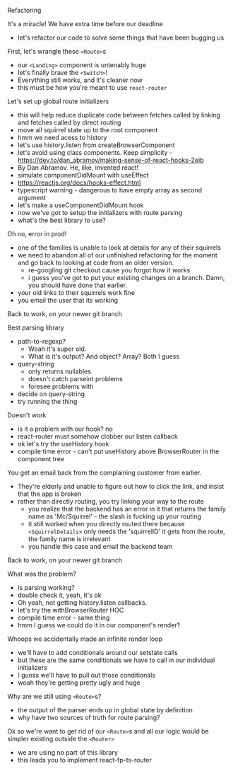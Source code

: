 Refactoring

It's a miracle! We have extra time before our deadline
  - let's refactor our code to solve some things that have been bugging us

First, let's wrangle these `<Route>`s
  - our `<Landing>` component is untenably huge
  - let's finally brave the `<Switch>`!
  - Everything still works, and it's cleaner now
  - this must be how you're meant to use `react-router`

Let's set up global route initializers
  - this will help reduce duplicate code between fetches called by linking and fetches called by direct routing
  - move all squirrel state up to the root component
  - hmm we need acess to history
  - let's use history.listen from createBrowserComponent
  - let's avoid using class components. Keep simplicity - https://dev.to/dan_abramov/making-sense-of-react-hooks-2eib
  - By Dan Abramov. He, like, invented react!
  - simulate componentDidMount with useEffect
  - https://reactjs.org/docs/hooks-effect.html
  - typescript warning - dangerous to have empty array as second argument
  - let's make a useComponentDidMount hook
  - now we've got to setup the initializers with route parsing
  - what's the best library to use?

Oh no, error in prod!
  - one of the families is unable to look at details for any of their squirrels
  - we need to abandon all of our unfinished refactoring for the moment and go back to looking at code from an older version.
    - re-googling git checkout cause you forgot how it works
    - i guess you've got to put your existing changes on a branch. Damn, you should have done that earlier.
  - your old links to their squirrels work fine
  - you email the user that its working

Back to work, on your newer git branch

Best parsing library
  - path-to-regexp?
    - Woah it's super old.
    - What is it's output? And object? Array? Both I guess
  - query-string
    - only returns nullables
    - doesn't catch parseint problems 
    - foresee problems with 
  - decide on query-string
  - try running the thing

Doesn't work
  - is it a problem with our hook? no
  - react-router must somehow clobber our listen callback
  - ok let's try the useHistory hook
  - compile time error - can't put useHistory above BrowserRouter in the component tree

You get an email back from the complaining customer from earlier.
  - They're elderly and unable to figure out how to click the link, and insist that the app is broken
  - rather than directly routing, you try linking your way to the route
    - you realize that the backend has an error in it that returns the family name as 'Mc/Squirrel' - the slash is fucking up your routing
    - it still worked when you directly routed there because `<SquirrelDetails>` only needs the 'squirrelID' it gets from the route, the family name is irrelevant
    - you handle this case and email the backend team

Back to work, on your newer git branch

What was the problem?
  - is parsing working?
  - double check it, yeah, it's ok
  - Oh yeah, not getting history.listen callbacks.
  - let's try the withBrowserRouter HOC
  - compile time error - same thing
  - hmm I guess we could do it in our component's render?

Whoops we accidentally made an infinite render loop
  - we'll have to add conditionals around our setstate calls
  - but these are the same conditionals we have to call in our individual initializers
  - I guess we'll have to pull out those conditionals
  - woah they're getting pretty ugly and huge

Why are we still using `<Route>`s?
  - the output of the parser ends up in global state by definition
  - why have two sources of truth for route parsing?

Ok so we're want to get rid of our `<Route>`s and all our logic would be simpler existing outside the `<Router>`
  - we are using no part of this library
  - this leads you to implement react-fp-ts-router